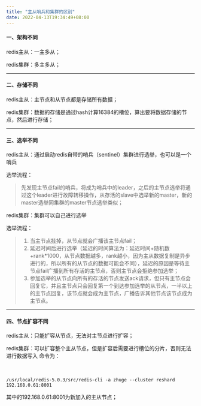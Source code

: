 ```yaml
---
title: "主从哨兵和集群的区别"
date: 2022-04-13T19:34:49+08:00
---
```


#### 一、架构不同

redis主从：一主多从；

redis集群：多主多从；

* * *

#### 二、存储不同

redis主从：主节点和从节点都是存储所有数据；

redis集群：数据的存储是通过hash计算16384的槽位，算出要将数据存储的节点，然后进行存储；

* * *

#### 三、选举不同
redis主从：通过启动redis自带的哨兵（sentinel）集群进行选举，也可以是一个哨兵

选举流程：
>先发现主节点fail的哨兵，将成为哨兵中的leader，之后的主节点选举将通过这个leader进行故障转移操作，从存活的slave中选举新的master，新的master选举同集群的master节点选举类似；

redis集群：集群可以自己进行选举

选举流程：

>1. 当主节点挂掉，从节点就会广播该主节点fail；
>2. 延迟时间后进行选举（延迟的时间算法为：延迟时间+随机数+rank*1000，从节点数据越多，rank越小，因为主从数据复制是异步进行的，所以所有的从节点的数据可能会不同），延迟的原因是等待主节点fail广播到所有存活的主节点，否则主节点会拒绝参加选举；
>3. 参加选举的从节点向所有的存活的节点发送ack请求，但只有主节点会回复它，并且主节点只会回复第一个到达参加选举的从节点，一半以上的主节点回复，该节点就会成为主节点，广播告诉其他节点该节点成为主节点。


* * *


#### 四、节点扩容不同

redis主从：只能扩容从节点，无法对主节点进行扩容；

redis集群：可以扩容整个主从节点，但是扩容后需要进行槽位的分片，否则无法进行数据写入
命令为：

　　　　
```
/usr/local/redis-5.0.3/src/redis-cli -a zhuge --cluster reshard 192.168.0.61:8001
```
其中的192.168.0.61:8001为新加入的主从节点；
